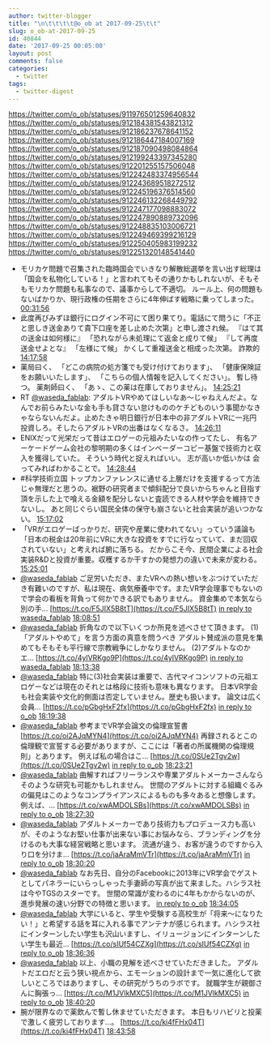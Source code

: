 ```yaml
---
author: twitter-blogger
title: "\n\t\t\t\t@o_ob at 2017-09-25\t\t"
slug: o_ob-at-2017-09-25
id: 40844
date: '2017-09-25 00:05:00'
layout: post
comments: false
categories:
  - twitter
tags:
  - twitter-digest
---
```


https://twitter.com/o_ob/statuses/911976501259640832 https://twitter.com/o_ob/statuses/912184381543821312 https://twitter.com/o_ob/statuses/912186237678641152 https://twitter.com/o_ob/statuses/912186447184007169 https://twitter.com/o_ob/statuses/912187090498084864 https://twitter.com/o_ob/statuses/912199243397345280 https://twitter.com/o_ob/statuses/912201255157506048 https://twitter.com/o_ob/statuses/912242483374956544 https://twitter.com/o_ob/statuses/912243689518272512 https://twitter.com/o_ob/statuses/912245196376514560 https://twitter.com/o_ob/statuses/912246132268449792 https://twitter.com/o_ob/statuses/912247177098883072 https://twitter.com/o_ob/statuses/912247890889732096 https://twitter.com/o_ob/statuses/912248835103006721 https://twitter.com/o_ob/statuses/912249469399216129 https://twitter.com/o_ob/statuses/912250405983199232 https://twitter.com/o_ob/statuses/912251320148541440  

*   モリカケ問題で召集された臨時国会でいきなり解散総選挙を言い出す総理は「国会を私物化している！」と言われてもその通りかもしれないが、そもそもモリカケ問題も私事なので、議事からして不適切。 ルール上、何の問題もないばかりか、現行政権の任期をさらに4年伸ばす戦略に乗ってしまった。 [00:31:56](https://twitter.com/o_ob/statuses/911976501259640832)
*   此度再びみずほ銀行にログイン不可にて困り果てり。電話にて問うに「不正と思しき送金ありて貴下口座を差し止めた次第」と申し渡され候。 『はて其の送金は如何様に』 「恐れながら未処理にて返金と成りて候」 『して再度送金せよとな』 「左様にて候」 かくして重複送金と相成った次第。 詐欺的 [14:17:58](https://twitter.com/o_ob/statuses/912184381543821312)
*   薬局曰く、 「どこの病院の処方箋でも受け付けております」、 「健康保険証をお願いいたします」、 「こちらの個人情報を記入してください」。 暫し待つ。 薬剤師曰く、 「あゝ、この薬は在庫しておりません」。 [14:25:21](https://twitter.com/o_ob/statuses/912186237678641152)
*   RT [@waseda_fablab](https://twitter.com/waseda_fablab): アダルトVRやめてほしいなあ～じゃねえんだよ。なんでお前らみたいな金も手も貸さない怠けもののケチどものいう事聞かなきゃならないんだよ。止めたきゃ明日銀行が日本中の非アダルトVRに一兆円投資しろ。そしたらアダルトVRの出番はなくなるさ。 [14:26:11](https://twitter.com/o_ob/statuses/912186447184007169)
*   ENIXだって光栄だって昔はエロゲーの元祖みたいなの作ってたし、 有名アーケードゲーム会社の黎明期の多くはインベーダーコピー基盤で技術力と収入を獲得していた。 そういう時代と捉えればいい。 志が高いか低いかは 会ってみればわかることで。 [14:28:44](https://twitter.com/o_ob/statuses/912187090498084864)
*   #科学技術立国 トップカンファレンスに通せる上層だけを支援するって方法じゃ無理だと思うの。裾野の研究者まで傾斜配分で良いからちゃんと目指す頂を示した上で喰える金額を配分しないと査読できる人材や学会を維持できないし。 あと同じぐらい国民全体の保守も崩さないと社会実装が追いつかない。 [15:17:02](https://twitter.com/o_ob/statuses/912199243397345280)
*   「VRがエロゲーばっかりだ、研究や産業に使われてない」っていう議論も「日本の税金は20年前にVRに大きな投資をすでに行なっていて、まだ回収されていない」と考えれば腑に落ちる。 だからこそ今、民間企業による社会実装R&Dと投資が重要。収穫するか干すかの発想力の違いで未来が変わる。 [15:25:01](https://twitter.com/o_ob/statuses/912201255157506048)
*   [@waseda_fablab](https://twitter.com/waseda_fablab) ご足労いただき、またVRへの熱い想いをぶつけていただき有難いのですが、私は現在、病気療養中です。またVR学会理事でもないので学会の看板を背負って何かできる訳でもありません。 資金集めで本気なら別の手… [https://t.co/F5JIX5B8tT](https://t.co/F5JIX5B8tT) [in reply to waseda_fablab](https://twitter.com/waseda_fablab/statuses/912236652763914240) [18:08:51](https://twitter.com/o_ob/statuses/912242483374956544)
*   [@waseda_fablab](https://twitter.com/waseda_fablab) 折角なので以下いくつか所見を述べさせて頂きます。 (1)「アダルトやめて」を言う方面の真意を問うべき アダルト賛成派の意見を集めてもそもそも平行線で宗教戦争にしかなりません。 (2)アダルトなのかエ… [https://t.co/4ylVRKgo9P](https://t.co/4ylVRKgo9P) [in reply to waseda_fablab](https://twitter.com/waseda_fablab/statuses/912236652763914240) [18:13:38](https://twitter.com/o_ob/statuses/912243689518272512)
*   [@waseda_fablab](https://twitter.com/waseda_fablab) 特に(3)社会実装は重要で、古代マイコンソフトの元祖エロゲーなどは現在のそれとは格段に技術も意味も異なります。 日本VR学会も社会実装や文化的側面は否定していません。歴史も扱います。 論文は広く会員… [https://t.co/pGbgHxF2fx](https://t.co/pGbgHxF2fx) [in reply to o_ob](https://twitter.com/o_ob/statuses/912243689518272512) [18:19:38](https://twitter.com/o_ob/statuses/912245196376514560)
*   [@waseda_fablab](https://twitter.com/waseda_fablab) 参考までVR学会論文の倫理宣誓書 [https://t.co/oi2AJqMYN4](https://t.co/oi2AJqMYN4) 再録されるとこの倫理観で宣誓する必要がありますが、ここには「著者の所属機関の倫理規則」とあります。 例えば私の場合はこ… [https://t.co/0SUe2Tgv2w](https://t.co/0SUe2Tgv2w) [in reply to o_ob](https://twitter.com/o_ob/statuses/912245196376514560) [18:23:21](https://twitter.com/o_ob/statuses/912246132268449792)
*   [@waseda_fablab](https://twitter.com/waseda_fablab) 曲解すればフリーランスや専業アダルトメーカーさんならそのような研究も可能かもしれません。 世間のアダルトに対する組織ぐるみの偏見はこのようなコンプライアンスによるものも多々あると想像します。 例えば、… [https://t.co/xwAMDOLSBs](https://t.co/xwAMDOLSBs) [in reply to o_ob](https://twitter.com/o_ob/statuses/912243689518272512) [18:27:30](https://twitter.com/o_ob/statuses/912247177098883072)
*   [@waseda_fablab](https://twitter.com/waseda_fablab) アダルトメーカーであり技術力もプロデュース力も高いが、そのようなお堅い仕事が出来ない事にお悩みなら、ブランディングを分けるのも大事な経営戦略と思います。 流通が違う、お客が違うのですから入り口を分けま… [https://t.co/jaAraMmVTr](https://t.co/jaAraMmVTr) [in reply to o_ob](https://twitter.com/o_ob/statuses/912247177098883072) [18:30:20](https://twitter.com/o_ob/statuses/912247890889732096)
*   [@waseda_fablab](https://twitter.com/waseda_fablab) なお先日、自分のFacebookに2013年にVR学会でゲストとしてパネラーにいらっしゃった手妻師の写真が出て来ました。ハシラス社は今やTGSのスターです。 世間の常識が変わるのに4年もかからないのが、進歩発展の速い分野での特徴と思います。 [in reply to o_ob](https://twitter.com/o_ob/statuses/912247177098883072) [18:34:05](https://twitter.com/o_ob/statuses/912248835103006721)
*   [@waseda_fablab](https://twitter.com/waseda_fablab) 大学にいると、学生や受験する高校生が「将来〜になりたい！」と希望する話を耳に入れる事でアンテナが感じられます。ハシラス社にインターンしたい学生も沢山いますし、イリュージョンにインターンしたい学生も最近… [https://t.co/sIUf54CZXg](https://t.co/sIUf54CZXg) [in reply to o_ob](https://twitter.com/o_ob/statuses/912247177098883072) [18:36:36](https://twitter.com/o_ob/statuses/912249469399216129)
*   [@waseda_fablab](https://twitter.com/waseda_fablab) 以上、小職の見解を述べさせていただきました。 アダルトだエロだと云う狭い視点から、エモーションの設計まで一気に進化して欲しいところではありますし、その研究がうちのラボです。 就職学生が親御さんに胸張っ… [https://t.co/M1JVlkMXC5](https://t.co/M1JVlkMXC5) [in reply to o_ob](https://twitter.com/o_ob/statuses/912249469399216129) [18:40:20](https://twitter.com/o_ob/statuses/912250405983199232)
*   腕が限界なので薬飲んで暫し休ませていただきます。 本日もリハビリと投薬で激しく疲労しております...。 [https://t.co/ki4fFHx04T](https://t.co/ki4fFHx04T) [18:43:58](https://twitter.com/o_ob/statuses/912251320148541440)